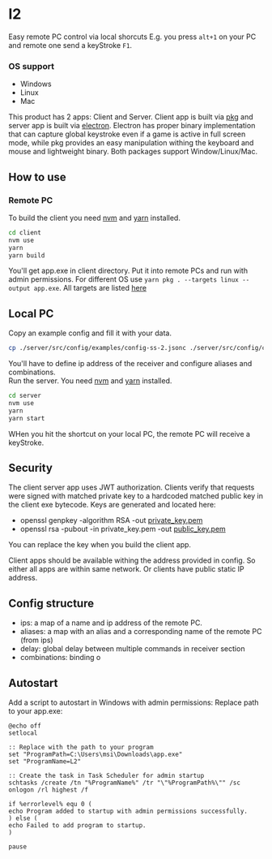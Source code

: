 # l2
Easy remote PC control via local shorcuts
E.g. you press `alt+1` on your PC and remote one send a keyStroke `F1`.

### OS support
 - Windows
 - Linux
 - Mac

This product has 2 apps: Client and Server. Client app is built via [pkg](https://www.npmjs.com/package/pkg) and server app is built via [electron](https://www.npmjs.com/package/electron). Electron has proper binary implementation that can capture global keystroke even if a game is active in full screen mode, while pkg provides an easy manipulation withing the keyboard and mouse and lightweight binary. Both packages support Window/Linux/Mac.


## How to use

### Remote PC
To build the client you need [nvm](https://github.com/nvm-sh/nvm) and [yarn](https://yarnpkg.com/) installed.
```bash
cd client
nvm use
yarn 
yarn build
```
You'll get app.exe in client directory. Put it into remote PCs and run with admin permissions. For different OS  use `yarn pkg . --targets linux --output app.exe`. All targets are listed [here](https://www.npmjs.com/package/pkg#targets)


## Local PC

Copy an example config and fill it with your data.
```bash
cp ./server/src/config/examples/config-ss-2.jsonc ./server/src/config/config.jsonc
```

You'll have to define ip address of the receiver and configure aliases and combinations.  
Run the server. You need [nvm](https://github.com/nvm-sh/nvm) and [yarn](https://yarnpkg.com/) installed.
```bash
cd server
nvm use
yarn
yarn start
```

WHen you hit the shortcut on your local PC, the remote PC will receive a keyStroke.


## Security

The client server app uses JWT authorization. Clients verify that requests were signed with matched private key to a hardcoded matched public key in the client exe bytecode.
Keys are generated and located here:
 - openssl genpkey -algorithm RSA -out [private_key.pem](./server/src/client/private_key.pem)
 - openssl rsa -pubout -in private_key.pem -out [public_key.pem](./client/src/auth/public_key.pem)

You can replace the key when you build the client app.


Client apps should be available withing the address provided in config. So either all apps are within same network. Or clients have public static IP address. 


## Config structure
 - ips: a map of a name and ip address of the remote PC.
 - aliases: a map with an alias and a corresponding name of the remote PC (from ips)
 - delay: global delay between multiple commands in receiver section
 - combinations: binding o

## Autostart
Add a script to autostart in Windows with admin permissions: Replace path to your app.exe:
```shell
@echo off
setlocal

:: Replace with the path to your program
set "ProgramPath=C:\Users\msi\Downloads\app.exe"
set "ProgramName=L2"

:: Create the task in Task Scheduler for admin startup
schtasks /create /tn "%ProgramName%" /tr "\"%ProgramPath%\"" /sc onlogon /rl highest /f

if %errorlevel% equ 0 (
echo Program added to startup with admin permissions successfully.
) else (
echo Failed to add program to startup.
)

pause
```
